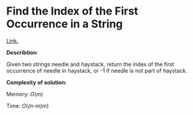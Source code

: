 #  Find the Index of the First Occurrence in a String
[Link.](https://leetcode.com/problems/find-the-index-of-the-first-occurrence-in-a-string/description/)

**Describtion**:

Given two strings needle and haystack, return the index of the first occurrence of needle in haystack, or -1 if needle is not part of haystack.

**Complexity of solution**:

Memory: *O*(*m*)

Time: *O*(*(n-m)m*)